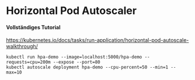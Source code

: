 # Horizontal Pod Autoscaler

#### Vollständiges Tutorial
https://kubernetes.io/docs/tasks/run-application/horizontal-pod-autoscale-walkthrough/


```
kubectl run hpa-demo --image=localhost:5000/hpa-demo --requests=cpu=200m --expose --port=80
kubectl autoscale deployment hpa-demo --cpu-percent=50 --min=1 --max=10
```